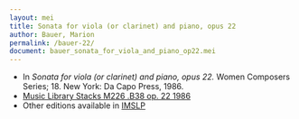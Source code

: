 ```yaml
---
layout: mei
title: Sonata for viola (or clarinet) and piano, opus 22
author: Bauer, Marion
permalink: /bauer-22/
document: bauer_sonata_for_viola_and_piano_op22.mei  
---
```


- In *Sonata for viola (or clarinet) and piano, opus 22.* Women Composers Series; 18. New York: Da Capo Press, 1986.
- <a href="https://tufts-primo.hosted.exlibrisgroup.com/permalink/f/bnf7qa/01TUN_ALMA2180389630003851" target="_blank">Music Library Stacks M226 .B38 op. 22 1986</a>
- Other editions available in <a href="https://imslp.org/wiki/Viola_Sonata%2C_Op.22_(Bauer%2C_Marion)" target="_blank">IMSLP</a>
